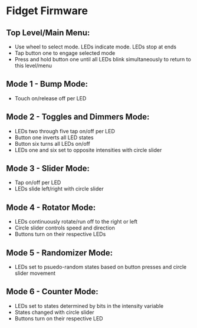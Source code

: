 # Fidget Firmware

## Top Level/Main Menu:
<ul>
<li>Use wheel to select mode. LEDs indicate mode. LEDs stop at ends</li>
<li>Tap button one to engage selected mode</li>
<li>Press and hold button one until all LEDs blink simultaneously to return to this level/menu</li>
</ul>

## Mode 1 - Bump Mode:
<ul>
<li>Touch on/release off per LED</li>
</ul>

## Mode 2 - Toggles and Dimmers Mode:
<ul>
<li>LEDs two through five tap on/off per LED</li>
<li>Button one inverts all LED states</li>
<li>Button six turns all LEDs on/off</li>
<li>LEDs one and six set to opposite intensities with circle slider</li>
</ul>

## Mode 3 - Slider Mode:
<ul>
<li>Tap on/off per LED</li>
<li>LEDs slide left/right with circle slider</li>
</ul>

## Mode 4 - Rotator Mode:
<ul>
<li>LEDs continuously rotate/run off to the right or left</li>
<li>Circle slider controls speed and direction</li>
<li>Buttons turn on their respective LEDs</li>
</ul>

## Mode 5 - Randomizer Mode:
<ul>
<li>LEDs set to psuedo-random states based on button presses and circle slider movement</li>
</ul>

## Mode 6 - Counter Mode:
<ul>
<li>LEDs set to states determined by bits in the intensity variable</li>
<li>States changed with circle slider</li>
<li>Buttons turn on their respective LED</li>
</ul>
